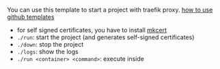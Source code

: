 You can use this template to start a project with traefik proxy.
[how to use github templates](https://docs.github.com/en/github/creating-cloning-and-archiving-repositories/creating-a-repository-on-github/creating-a-repository-from-a-template)

- for self signed certificates, you have to install [mkcert](https://github.com/FiloSottile/mkcert")
- `./run`: start the project (and generates self-signed certificates)
- `./down`: stop the project
- `./logs`: show the logs
- `./run <container> <command>`: execute <command> inside <container> 
